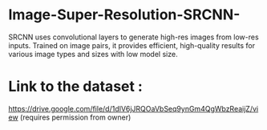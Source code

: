 # Image-Super-Resolution-SRCNN-
SRCNN uses convolutional layers to generate high-res images from low-res inputs. Trained on image pairs, it provides efficient, high-quality results for various image types and sizes with low model size.

# Link to the dataset :
https://drive.google.com/file/d/1dIV6jJRQOaVbSeq9ynGm4QgWbzReaijZ/view
(requires permission from owner)
